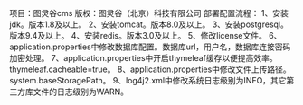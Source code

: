 项目：图灵谷cms
版权：图灵谷（北京）科技有限公司
部署配置流程：
1、安装jdk。版本1.8及以上。
2、安装tomcat。版本8.0及以上。
3、安装postgresql。版本9.4及以上。
4、安装redis。版本3.0及以上。
5、修改license文件。
6、application.properties中修改数据库配置。数据库url，用户名，数据库连接密码加密处理。
7、application.properties中开启thymeleaf缓存以便提高效率。thymeleaf.cacheable=true。
8、application.properties中修改文件上传路径。system.baseStoragePath。
9、log4j2.xml中修改系统日志级别为INFO，其它第三方库文件的日志级别为WARN。

